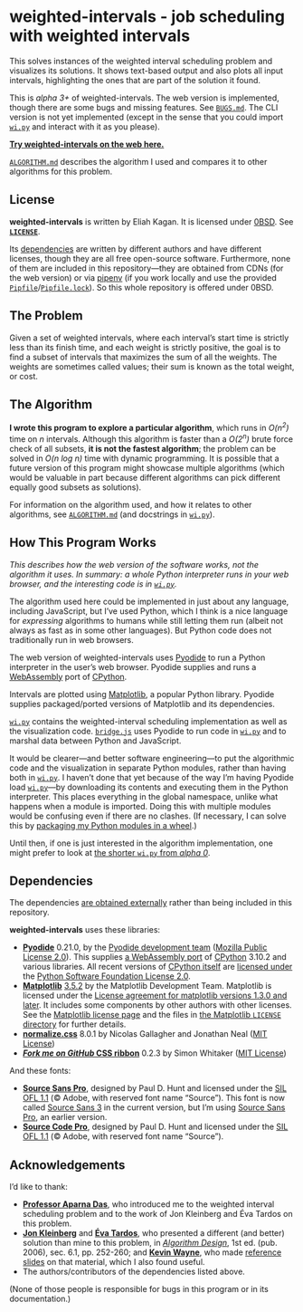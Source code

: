 <!--
  README.md - job scheduling with weighted intervals (readme file)

  Copyright (C) 2021 Eliah Kagan <degeneracypressure@gmail.com>

  Permission to use, copy, modify, and/or distribute this software for any
  purpose with or without fee is hereby granted.

  THE SOFTWARE IS PROVIDED "AS IS" AND THE AUTHOR DISCLAIMS ALL WARRANTIES WITH
  REGARD TO THIS SOFTWARE INCLUDING ALL IMPLIED WARRANTIES OF MERCHANTABILITY
  AND FITNESS. IN NO EVENT SHALL THE AUTHOR BE LIABLE FOR ANY SPECIAL, DIRECT,
  INDIRECT, OR CONSEQUENTIAL DAMAGES OR ANY DAMAGES WHATSOEVER RESULTING FROM
  LOSS OF USE, DATA OR PROFITS, WHETHER IN AN ACTION OF CONTRACT, NEGLIGENCE OR
  OTHER TORTIOUS ACTION, ARISING OUT OF OR IN CONNECTION WITH THE USE OR
  PERFORMANCE OF THIS SOFTWARE.
-->

# weighted-intervals - job scheduling with weighted intervals

This solves instances of the weighted interval scheduling problem and
visualizes its solutions. It shows text-based output and also plots all input
intervals, highlighting the ones that are part of the solution it found.

This is *alpha 3+* of weighted-intervals. The web version is implemented,
though there are some bugs and missing features. See [`BUGS.md`](BUGS.md). The
CLI version is not yet implemented (except in the sense that you could import
[`wi.py`](wi.py) and interact with it as you please).

[**Try weighted-intervals on the web
here.**](https://eliahkagan.github.io/weighted-intervals/)

[`ALGORITHM.md`](ALGORITHM.md) describes the algorithm I used and compares it
to other algorithms for this problem.

## License

**weighted-intervals** is written by Eliah Kagan. It is licensed under
[0BSD](https://spdx.org/licenses/0BSD.html). See [**`LICENSE`**](LICENSE).

Its [dependencies](#dependencies) are written by different authors and have
different licenses, though they are all free open-source software. Furthermore,
none of them are included in this repository&mdash;they are obtained from CDNs
(for the web version) or via [pipenv](https://github.com/pypa/pipenv) (if you
work locally and use the provided
[`Pipfile`](Pipfile)/[`Pipfile.lock`](Pipfile.lock)). So this whole repository
is offered under 0BSD.

## The Problem

Given a set of weighted intervals, where each interval&rsquo;s start time is
strictly less than its finish time, and each weight is strictly positive, the
goal is to find a subset of intervals that maximizes the sum of all the
weights. The weights are sometimes called values; their sum is known as the
total weight, or cost.

## The Algorithm

**I wrote this program to explore a particular algorithm**, which runs in
*O(n<sup>2</sup>)* time on *n* intervals. Although this algorithm is faster
than a *O(2<sup>n</sup>)* brute force check of all subsets, **it is not the
fastest algorithm**; the problem can be solved in *O(n log n)* time with
dynamic programming. It is possible that a future version of this program might
showcase multiple algorithms (which would be valuable in part because different
algorithms can pick different equally good subsets as solutions).

For information on the algorithm used, and how it relates to other algorithms,
see [`ALGORITHM.md`](ALGORITHM.md) (and docstrings in [`wi.py`](wi.py)).

## How This Program Works

*This describes how the web version of the software works, not the algorithm it
uses. In summary: a whole Python interpreter runs in your web browser, and the
interesting code is in [`wi.py`](wi.py).*

The algorithm used here could be implemented in just about any language,
including JavaScript, but I&rsquo;ve used Python, which I think is a nice
language for *expressing* algorithms to humans while still letting them run
(albeit not always as fast as in some other languages). But Python code does
not traditionally run in web browsers.

The web version of weighted-intervals uses
[Pyodide](https://pyodide.org/en/stable/) to run a Python interpreter in the
user&rsquo;s web browser. Pyodide supplies and runs a
[WebAssembly](https://webassembly.org/) port of
[CPython](https://www.python.org/).

Intervals are plotted using [Matplotlib](https://matplotlib.org/), a popular
Python library. Pyodide supplies packaged/ported versions of Matplotlib and its
dependencies.

[`wi.py`](wi.py) contains the weighted-interval scheduling implementation as
well as the visualization code. [`bridge.js`](bridge.js) uses Pyodide to run
code in [`wi.py`](wi.py) and to marshal data between Python and JavaScript.

It would be clearer&mdash;and better software engineering&mdash;to put the
algorithmic code and the visualization in separate Python modules, rather than
having both in [`wi.py`](wi.py). I haven&rsquo;t done that yet because of the
way I&rsquo;m having Pyodide load [`wi.py`](wi.py)&mdash;by downloading its
contents and executing them in the Python interpreter. This places everything
in the global namespace, unlike what happens when a module is imported. Doing
this with multiple modules would be confusing even if there are no clashes. (If
necessary, I can solve this by [packaging my Python modules in a
wheel](https://pyodide.org/en/stable/usage/loading-packages.html#installing-wheels-from-arbitrary-urls).)

Until then, if one is just interested in the algorithm implementation, one
might prefer to look at [the shorter `wi.py` from *alpha
0*](https://github.com/EliahKagan/weighted-intervals/blob/alpha-0/wi.py).

## Dependencies

The dependencies [are obtained externally](#license) rather than being included
in this repository.

**weighted-intervals** uses these libraries:

- [**Pyodide**](https://pyodide.org/en/stable/) 0.21.0, by the [Pyodide
  development team](https://pyodide.org/en/stable/project/about.html) ([Mozilla
  Public License 2.0](https://github.com/pyodide/pyodide/blob/main/LICENSE)).
  This supplies [a WebAssembly
  port](https://github.com/pyodide/pyodide/tree/main/cpython) of
  [CPython](https://www.python.org/) 3.10.2 and various libraries. All recent
  versions of [CPython itself](https://github.com/python/cpython) are [licensed
  under](https://github.com/python/cpython/blob/main/LICENSE) the [Python
  Software Foundation License 2.0](https://spdx.org/licenses/PSF-2.0.html).
- [**Matplotlib**](https://matplotlib.org/)
  [3.5.2](https://github.com/pyodide/pyodide/blob/main/packages/matplotlib/meta.yaml)
  by the Matplotlib Development Team. Matplotlib is licensed under the [License
  agreement for matplotlib versions 1.3.0 and
  later](https://github.com/matplotlib/matplotlib/blob/master/LICENSE/LICENSE).
  It includes some components by other authors with other licenses. See the
  [Matplotlib license page](https://matplotlib.org/stable/users/license.html)
  and the files in [the Matplotlib `LICENSE`
  directory](https://github.com/matplotlib/matplotlib/tree/master/LICENSE) for
  further details.
- [**normalize.css**](https://necolas.github.io/normalize.css/) 8.0.1 by
  Nicolas Gallagher and Jonathan Neal ([MIT
  License](https://github.com/necolas/normalize.css/blob/8.0.1/LICENSE.md))
- [***Fork me on GitHub* CSS
  ribbon**](https://simonwhitaker.github.io/github-fork-ribbon-css/) 0.2.3 by
  Simon Whitaker ([MIT
  License](https://github.com/simonwhitaker/github-fork-ribbon-css/blob/0.2.3/LICENSE))

And these fonts:

- [**Source Sans Pro**](https://adobe-fonts.github.io/source-sans/), designed
  by Paul D. Hunt and licensed under the [SIL OFL
  1.1](https://github.com/adobe-fonts/source-sans/blob/release/LICENSE.md)
  (&copy; Adobe, with reserved font name &ldquo;Source&rdquo;). This font is
  now called [Source Sans 3](https://github.com/adobe-fonts/source-sans) in the
  current version, but I&rsquo;m using [Source Sans
  Pro](https://fonts.google.com/specimen/Source+Sans+Pro), an earlier version.
- [**Source Code Pro**](https://adobe-fonts.github.io/source-code-pro/),
  designed by Paul D. Hunt and licensed under the [SIL OFL
  1.1](https://github.com/adobe-fonts/source-code-pro/blob/release/LICENSE.md)
  (&copy; Adobe, with reserved font name &ldquo;Source&rdquo;).

## Acknowledgements

I&rsquo;d like to thank:

- [**Professor Aparna Das**](https://web.lemoyne.edu/~dasa/), who introduced me
  to the weighted interval scheduling problem and to the work of Jon Kleinberg
  and Éva Tardos on this problem.
- [**Jon Kleinberg**](https://www.cs.cornell.edu/home/kleinber/) and [**Éva
  Tardos**](https://www.cs.cornell.edu/~eva/), who presented a different (and
  better) solution than mine to this problem, in [*Algorithm
  Design*](https://www.pearson.com/us/higher-education/program/Kleinberg-Algorithm-Design/PGM319216.html),
  1st ed. (pub. 2006), sec. 6.1, pp. 252-260; and [**Kevin
  Wayne**](https://www.cs.princeton.edu/~wayne/contact/), who made [reference
  slides](https://www.cs.princeton.edu/~wayne/kleinberg-tardos/pdf/06DynamicProgrammingI.pdf#page=7)
  on that material, which I also found useful.
- The authors/contributors of the dependencies listed above.

(None of those people is responsible for bugs in this program or in its
documentation.)
